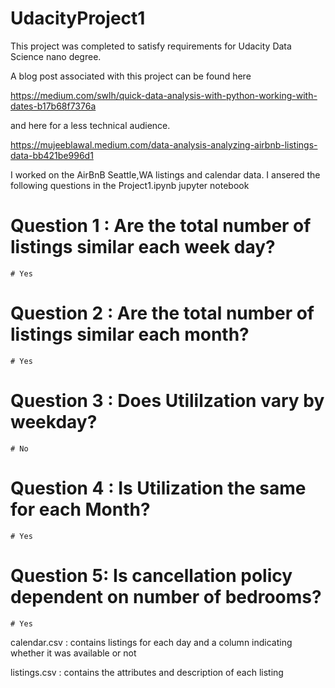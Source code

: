 # UdacityProject1

This project was completed to satisfy requirements for Udacity Data Science nano degree.

A blog post associated with this project can be found here

https://medium.com/swlh/quick-data-analysis-with-python-working-with-dates-b17b68f7376a

and here for a less technical audience.

https://mujeeblawal.medium.com/data-analysis-analyzing-airbnb-listings-data-bb421be996d1

I worked on the AirBnB Seattle,WA listings and calendar data. I ansered the following questions in the Project1.ipynb jupyter notebook
# Question 1 : Are the total number of listings similar each week day?
    # Yes
# Question 2 : Are the total number of listings similar each month?
    # Yes
# Question 3 : Does Utililzation vary by weekday?
    # No
# Question 4 : Is Utilization the same for each Month?
    # Yes
# Question 5: Is cancellation policy dependent on number of bedrooms?
    # Yes


calendar.csv : contains listings for each day and a column indicating whether it was available or not

listings.csv : contains the attributes and description of each listing
